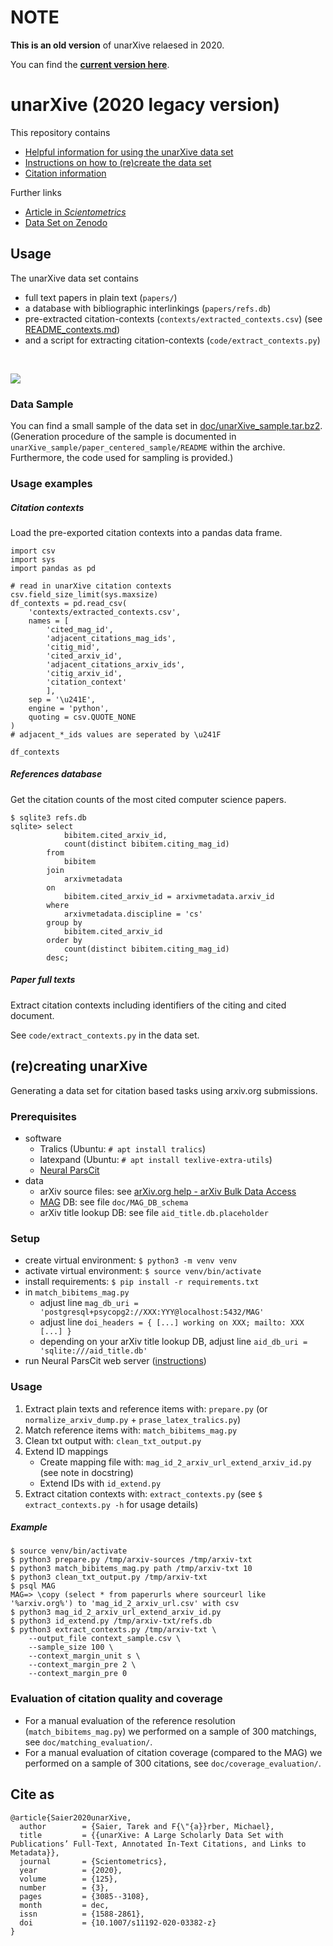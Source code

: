 # NOTE

**This is an old version** of unarXive relaesed in 2020.

You can find the [**current version here**](https://github.com/IllDepence/unarXive/tree/master).

# unarXive (2020 legacy version)

This repository contains
* [Helpful information for using the unarXive data set](#usage)
* [Instructions on how to (re)create the data set](#recreating-unarxive)
* [Citation information](cita-as)

Further links
* [Article in *Scientometrics*](http://link.springer.com/article/10.1007/s11192-020-03382-z)
* [Data Set on Zenodo](https://doi.org/10.5281/zenodo.2553522)

## Usage

The unarXive data set contains
* full text papers in plain text (`papers/`)
* a database with bibliographic interlinkings (`papers/refs.db`)
* pre-extracted citation-contexts (`contexts/extracted_contexts.csv`) (see [README_contexts.md](README_contexts.md))
* and a script for extracting citation-contexts (`code/extract_contexts.py`)

‌  

![](https://github.com/IllDepence/unarXive/raw/master/doc/structure.png)

### Data Sample
You can find a small sample of the data set in [doc/unarXive_sample.tar.bz2](https://github.com/IllDepence/unarXive/blob/master/doc/unarXive_sample.tar.bz2). (Generation procedure of the sample is documented in `unarXive_sample/paper_centered_sample/README` within the archive. Furthermore, the code used for sampling is provided.)

### Usage examples

##### Citation contexts

Load the pre-exported citation contexts into a pandas data frame.

```
import csv
import sys
import pandas as pd

# read in unarXive citation contexts
csv.field_size_limit(sys.maxsize)
df_contexts = pd.read_csv(
    'contexts/extracted_contexts.csv',
    names = [
        'cited_mag_id',
        'adjacent_citations_mag_ids',
        'citig_mid',
        'cited_arxiv_id',
        'adjacent_citations_arxiv_ids',
        'citig_arxiv_id',
        'citation_context'
        ],
    sep = '\u241E',
    engine = 'python',
    quoting = csv.QUOTE_NONE
)
# adjacent_*_ids values are seperated by \u241F

df_contexts
```

##### References database

Get the citation counts of the most cited computer science papers.

```
$ sqlite3 refs.db
sqlite> select
            bibitem.cited_arxiv_id,
            count(distinct bibitem.citing_mag_id)
        from
            bibitem
        join
            arxivmetadata
        on
            bibitem.cited_arxiv_id = arxivmetadata.arxiv_id
        where
            arxivmetadata.discipline = 'cs'
        group by
            bibitem.cited_arxiv_id
        order by
            count(distinct bibitem.citing_mag_id)
        desc;
```

##### Paper full texts

Extract citation contexts including identifiers of the citing and cited document.

See `code/extract_contexts.py` in the data set.

## (re)creating unarXive
Generating a data set for citation based tasks using arxiv.org submissions.

### Prerequisites
* software
    * Tralics (Ubuntu: `# apt install tralics`)
    * latexpand (Ubuntu: `# apt install texlive-extra-utils`)
    * [Neural ParsCit](https://github.com/WING-NUS/Neural-ParsCit)
* data
    * arXiv source files: see [arXiv.org help - arXiv Bulk Data Access](https://arxiv.org/help/bulk_data)
    * [MAG](https://www.microsoft.com/en-us/research/project/microsoft-academic-graph/) DB: see file `doc/MAG_DB_schema`
    * arXiv title lookup DB: see file `aid_title.db.placeholder`

### Setup
* create virtual environment: `$ python3 -m venv venv`
* activate virtual environment: `$ source venv/bin/activate`
* install requirements: `$ pip install -r requirements.txt`
* in `match_bibitems_mag.py`
    * adjust line `mag_db_uri = 'postgresql+psycopg2://XXX:YYY@localhost:5432/MAG'`
    * adjust line `doi_headers = { [...] working on XXX; mailto: XXX [...] }`
    * depending on your arXiv title lookup DB, adjust line `aid_db_uri = 'sqlite:///aid_title.db'`
* run Neural ParsCit web server ([instructions](https://github.com/WING-NUS/Neural-ParsCit#using-a-web-server))


### Usage
1. Extract plain texts and reference items with: `prepare.py` (or `normalize_arxiv_dump.py` + `prase_latex_tralics.py`)
2. Match reference items with: `match_bibitems_mag.py`
3. Clean txt output with: `clean_txt_output.py`
4. Extend ID mappings
    * Create mapping file with: `mag_id_2_arxiv_url_extend_arxiv_id.py` (see note in docstring)
    * Extend IDs with `id_extend.py`
5. Extract citation contexts with: `extract_contexts.py` (see `$ extract_contexts.py -h` for usage details)

##### Example
```
$ source venv/bin/activate
$ python3 prepare.py /tmp/arxiv-sources /tmp/arxiv-txt
$ python3 match_bibitems_mag.py path /tmp/arxiv-txt 10
$ python3 clean_txt_output.py /tmp/arxiv-txt
$ psql MAG
MAG=> \copy (select * from paperurls where sourceurl like '%arxiv.org%') to 'mag_id_2_arxiv_url.csv' with csv
$ python3 mag_id_2_arxiv_url_extend_arxiv_id.py
$ python3 id_extend.py /tmp/arxiv-txt/refs.db
$ python3 extract_contexts.py /tmp/arxiv-txt \
    --output_file context_sample.csv \
    --sample_size 100 \
    --context_margin_unit s \
    --context_margin_pre 2 \
    --context_margin_pre 0
```


### Evaluation of citation quality and coverage
* For a manual evaluation of the reference resolution (`match_bibitems_mag.py`) we performed on a sample of 300 matchings, see `doc/matching_evaluation/`.
* For a manual evaluation of citation coverage (compared to the MAG) we performed on a sample of 300 citations, see `doc/coverage_evaluation/`.

## Cite as
```
@article{Saier2020unarXive,
  author        = {Saier, Tarek and F{\"{a}}rber, Michael},
  title         = {{unarXive: A Large Scholarly Data Set with Publications’ Full-Text, Annotated In-Text Citations, and Links to Metadata}},
  journal       = {Scientometrics},
  year          = {2020},
  volume        = {125},
  number        = {3},
  pages         = {3085--3108},
  month         = dec,
  issn          = {1588-2861},
  doi           = {10.1007/s11192-020-03382-z}
}
```
